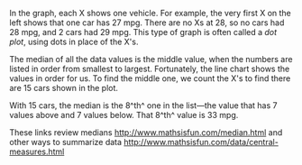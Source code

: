 In the graph, each X shows one vehicle. For example, the
very first X on the left shows that one car has 27 mpg. There are no Xs
at 28, so no cars had 28 mpg, and 2 cars had 29 mpg. This type of graph
is often called a *dot plot*, using dots in place of the X's.

The median of all the data values is the middle value, when the numbers
are listed in order from smallest to largest. Fortunately, the line
chart shows the values in order for us. To find the middle one, we count
the X's to find there are 15 cars shown in the plot.

With 15 cars, the median is the 8^th^ one in the list—the value that has
7 values above and 7 values below. That 8^th^ value is 33 mpg.

These links review medians <http://www.mathsisfun.com/median.html> and
other ways to summarize data
<http://www.mathsisfun.com/data/central-measures.html>
